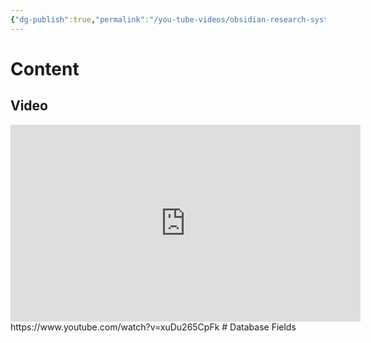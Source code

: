 ```yaml
---
{"dg-publish":true,"permalink":"/you-tube-videos/obsidian-research-system-update-vlog-canvas-metadata-menu-dataview-db-folder/","updated":"2025-01-30T23:33:33-05:00"}
---
```


# Content
## Video
<iframe width="560" height="315" src="https://www.youtube.com/embed/xuDu265CpFk?si=Be1rY9wORfgu7daa" title="YouTube video player" frameborder="0" allow="accelerometer; autoplay; clipboard-write; encrypted-media; gyroscope; picture-in-picture; web-share" referrerpolicy="strict-origin-when-cross-origin" allowfullscreen></iframe>
https://www.youtube.com/watch?v=xuDu265CpFk
# Database Fields